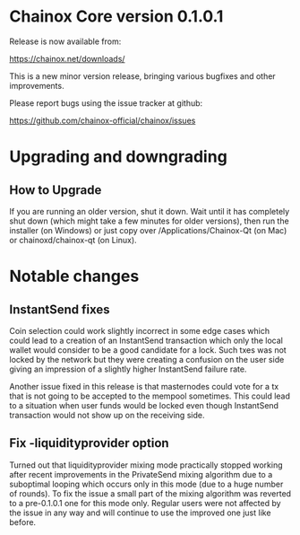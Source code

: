 Chainox Core version 0.1.0.1
==========================

Release is now available from:

  <https://chainox.net/downloads/>

This is a new minor version release, bringing various bugfixes and other
improvements.

Please report bugs using the issue tracker at github:

  <https://github.com/chainox-official/chainox/issues>


Upgrading and downgrading
=========================

How to Upgrade
--------------

If you are running an older version, shut it down. Wait until it has completely
shut down (which might take a few minutes for older versions), then run the
installer (on Windows) or just copy over /Applications/Chainox-Qt (on Mac) or
chainoxd/chainox-qt (on Linux).

Notable changes
===============

InstantSend fixes
-----------------

Coin selection could work slightly incorrect in some edge cases which could
lead to a creation of an InstantSend transaction which only the local wallet
would consider to be a good candidate for a lock. Such txes was not locked by
the network but they were creating a confusion on the user side giving an
impression of a slightly higher InstantSend failure rate.

Another issue fixed in this release is that masternodes could vote for a tx
that is not going to be accepted to the mempool sometimes. This could lead to
a situation when user funds would be locked even though InstantSend transaction
would not show up on the receiving side.

Fix -liquidityprovider option
-----------------------------

Turned out that liquidityprovider mixing mode practically stopped working after
recent improvements in the PrivateSend mixing algorithm due to a suboptimal
looping which occurs only in this mode (due to a huge number of rounds). To fix
the issue a small part of the mixing algorithm was reverted to a pre-0.1.0.1 one
for this mode only. Regular users were not affected by the issue in any way and
will continue to use the improved one just like before.